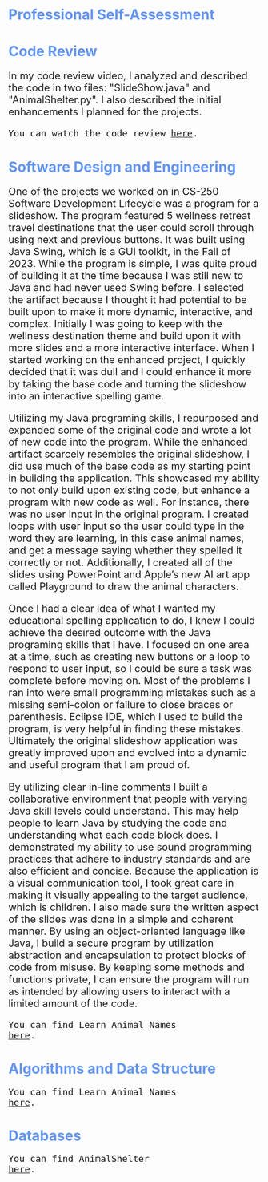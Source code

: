 
<h1 style="color: CornflowerBlue;">Professional Self-Assessment</h1>

<h1 style="color: CornflowerBlue;">Code Review</h1>

<p style="font-size: 20px;">In my code review video, I analyzed and described the code in two files: "SlideShow.java" and "AnimalShelter.py". I also described the initial enhancements I planned for the projects.</p>
<code style="font-size: 18px;">You can watch the code review <a href="https://vimeo.com/1053905065/de2fd18e85?share=copy">here</a>.</code> 

<h1 style="color: CornflowerBlue;">Software Design and Engineering</h1>

<p style="font-size: 20px;">One of the projects we worked on in CS-250 Software Development Lifecycle was a program for a slideshow. The program featured 5 wellness retreat travel destinations that the user could scroll through using next and previous buttons. It was built using Java Swing, which is a GUI toolkit, in the Fall of 2023. While the program is simple, I was quite proud of building it at the time because I was still new to Java and had never used Swing before. I selected the artifact because I thought it had potential to be built upon to make it more dynamic, interactive, and complex. Initially I was going to keep with the wellness destination theme and build upon it with more slides and a more interactive interface. When I started working on the enhanced project, I quickly decided that it was dull and I could enhance it more by taking the base code and turning the slideshow into an interactive spelling game.</p> 
<p style="font-size: 20px;">Utilizing my Java programing skills, I repurposed and expanded some of the original code and wrote a lot of new code into the program. While the enhanced artifact scarcely resembles the original slideshow, I did use much of the base code as my starting point in building the application. This showcased my ability to not only build upon existing code, but enhance a program with new code as well. For instance, there was no user input in the original program. I created loops with user input so the user could type in the word they are learning, in this case animal names, and get a message saying whether they spelled it correctly or not. Additionally, I created all of the slides using PowerPoint and Apple’s new AI art app called Playground to draw the animal characters.</p>
<p style="font-size: 20px;">Once I had a clear idea of what I wanted my educational spelling application to do, I knew I could achieve the desired outcome with the Java programing skills that I have. I focused on one area at a time, such as creating new buttons or a loop to respond to user input, so I could be sure a task was complete before moving on. Most of the problems I ran into were small programming mistakes such as a missing semi-colon or failure to close braces or parenthesis. Eclipse IDE, which I used to build the program, is very helpful in finding these mistakes. Ultimately the original slideshow application was greatly improved upon and evolved into a dynamic and useful program that I am proud of.</p>
<p style="font-size: 20px;">By utilizing clear in-line comments I built a collaborative environment that people with varying Java skill levels could understand. This may help people to learn Java by studying the code and understanding what each code block does. I demonstrated my ability to use sound programming practices that adhere to industry standards and are also efficient and concise. Because the application is a visual communication tool, I took great care in making it visually appealing to the target audience, which is children. I also made sure the written aspect of the slides was done in a simple and coherent manner. By using an object-oriented language like Java, I build a secure program by utilization abstraction and encapsulation to protect blocks of code from misuse. By keeping some methods and functions private, I can ensure the program will run as intended by allowing users to interact with a limited amount of the code. 
</p>

<code style="font-size: 18px;">You can find Learn Animal Names <a href="https://github.com/charlielcharlie/charlielcharlie.github.io/tree/main/LearnAnimalNames">here</a>.</code> 

<h1 style="color: CornflowerBlue;">Algorithms and Data Structure</h1>

<code style="font-size: 18px;">You can find Learn Animal Names <a href="https://github.com/charlielcharlie/charlielcharlie.github.io/tree/main/LearnAnimalNames">here</a>.</code> 

<h1 style="color: CornflowerBlue;">Databases</h1>

<code style="font-size: 18px;">You can find AnimalShelter <a href="https://github.com/charlielcharlie/charlielcharlie.github.io/blob/main/AnimalShelterCapstone.zip">here</a>.</code> 




